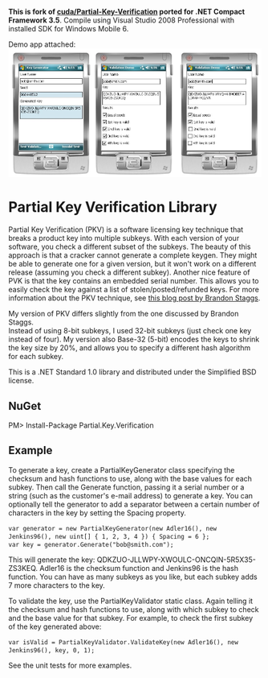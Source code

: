 **This is fork of [cuda/Partial-Key-Verification](https://github.com/cuda/Partial-Key-Verification) ported for .NET Compact Framework 3.5**. Compile using Visual Studio 2008 Professional with installed SDK for Windows Mobile 6. 

Demo app attached:
![Demo app screenshot](demo_app.jpg)


Partial Key Verification Library
================================
Partial Key Verification (PKV) is a software licensing key technique that breaks 
a product key into multiple subkeys. With each version of your software, you 
check a different subset of the subkeys.  The beauty of this approach is that a 
cracker cannot generate a complete keygen.  They might be able to generate one 
for a given version, but it won't work on a different release (assuming you check
a different subkey).  Another nice feature of PVK is that the key contains an 
embedded serial number.  This allows you to easily check the key against a list 
of stolen/posted/refunded keys. For more information about the PKV technique, 
see [this blog post by Brandon Staggs](http://www.brandonstaggs.com/2007/07/26/implementing-a-partial-serial-number-verification-system-in-delphi/).

My version of PKV differs slightly from the one discussed by Brandon Staggs.  
Instead of using 8-bit subkeys, I used 32-bit subkeys (just check one key instead 
of four). My version also Base-32 (5-bit) encodes the keys to shrink the key size 
by 20%, and allows you to specify a different hash algorithm for each subkey.

This is a .NET Standard 1.0 library and distributed under the Simplified BSD license.

NuGet
-----
PM> Install-Package Partial.Key.Verification

Example
-------
To generate a key, create a PartialKeyGenerator class specifying the checksum 
and hash functions to use, along with the base values for each subkey. Then 
call the Generate function, passing it a serial number or a string (such as 
the customer's e-mail address) to generate a key. You can optionally tell the 
generator to add a separator between a certain number of characters in the 
key by setting the Spacing property.

    var generator = new PartialKeyGenerator(new Adler16(), new Jenkins96(), new uint[] { 1, 2, 3, 4 }) { Spacing = 6 };
    var key = generator.Generate("bob@smith.com");

This will generate the key: QDKZUO-JLLWPY-XWOULC-ONCQIN-5R5X35-ZS3KEQ. Adler16 is 
the checksum function and Jenkins96 is the hash function. You can have as many 
subkeys as you like, but each subkey adds 7 more characters to the key.

To validate the key, use the PartialKeyValidator static class. Again telling it 
the checksum and hash functions to use, along with which subkey to check and the 
base value for that subkey. For example, to check the first subkey of the key 
generated above:

    var isValid = PartialKeyValidator.ValidateKey(new Adler16(), new Jenkins96(), key, 0, 1);
	
See the unit tests for more examples.